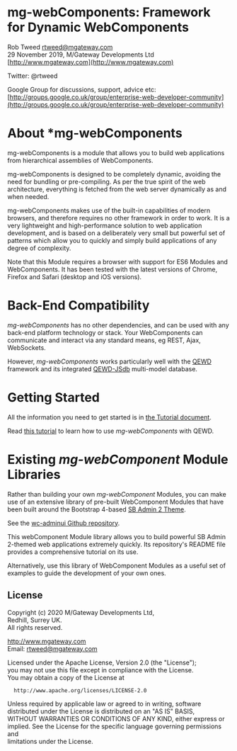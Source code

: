 # mg-webComponents: Framework for Dynamic WebComponents
 
Rob Tweed <rtweed@mgateway.com>  
29 November 2019, M/Gateway Developments Ltd [http://www.mgateway.com](http://www.mgateway.com)  

Twitter: @rtweed

Google Group for discussions, support, advice etc: [http://groups.google.co.uk/group/enterprise-web-developer-community](http://groups.google.co.uk/group/enterprise-web-developer-community)


# About *mg-webComponents

mg-webComponents is a module that allows you to build web applications 
from hierarchical assemblies of WebComponents.

mg-webComponents is designed to be completely dynamic, avoiding the need for 
bundling or pre-compiling. As per the true spirit of the web architecture, 
everything is fetched from the web server dynamically as and when needed.

mg-webComponents makes use of the built-in capabilities of modern browsers, 
and therefore requires no other framework in order to work. It is a very 
lightweight and high-performance solution to web application development,
 and is based on a deliberately very small but powerful set of patterns which allow you 
to quickly and simply build applications of any degree of complexity.

Note that this Module requires a browser with support for ES6 Modules and
WebComponents.  It has been tested with the latest versions of Chrome, Firefox and
Safari (desktop and iOS versions).


# Back-End Compatibility

*mg-webComponents* has no other dependencies, and can be used with any back-end
platform technology or stack.  Your WebComponents can communicate and interact via any
standard means, eg REST, Ajax, WebSockets.

However, *mg-webComponents* works particularly well with the [QEWD](https://github.com/robtweed/qewd)
framework and its integrated [QEWD-JSdb](https://github.com/robtweed/qewd-jsdb) multi-model database.


# Getting Started

All the information you need to get started is in [the Tutorial document](./TUTORIAL.md).

Read [this tutorial](./QEWD.md) to learn how to use *mg-webComponents* with QEWD.


# Existing *mg-webComponent* Module Libraries

Rather than building your own *mg-webComponent* Modules, you can make use of an extensive
library of pre-built WebComponent Modules that have been built around the Bootstrap 4-based
[SB Admin 2 Theme](https://startbootstrap.com/themes/sb-admin-2/).

See the [wc-adminui Github repository](https://github.com/robtweed/wc-admin-ui).

This webComponent Module library allows you to build powerful SB Admin 2-themed web applications
extremely quickly.  Its repository's README file provides a comprehensive tutorial on its use.

Alternatively, use this library of WebComponent Modules as a useful set of examples to guide
the development of your own ones.



## License

 Copyright (c) 2020 M/Gateway Developments Ltd,                           
 Redhill, Surrey UK.                                                      
 All rights reserved.                                                     
                                                                           
  http://www.mgateway.com                                                  
  Email: rtweed@mgateway.com                                               
                                                                           
                                                                           
  Licensed under the Apache License, Version 2.0 (the "License");          
  you may not use this file except in compliance with the License.         
  You may obtain a copy of the License at                                  
                                                                           
      http://www.apache.org/licenses/LICENSE-2.0                           
                                                                           
  Unless required by applicable law or agreed to in writing, software      
  distributed under the License is distributed on an "AS IS" BASIS,        
  WITHOUT WARRANTIES OR CONDITIONS OF ANY KIND, either express or implied. 
  See the License for the specific language governing permissions and      
   limitations under the License.      
